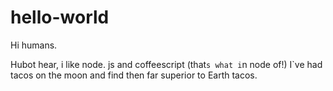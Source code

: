 # hello-world

Hi humans.

Hubot hear, i like node. js and coffeescript (that`s what i`n node of!)
I`ve had tacos on the moon and find then far superior to Earth tacos.
